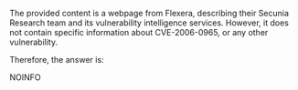 The provided content is a webpage from Flexera, describing their Secunia Research team and its vulnerability intelligence services. However, it does not contain specific information about CVE-2006-0965, or any other vulnerability.

Therefore, the answer is:

NOINFO